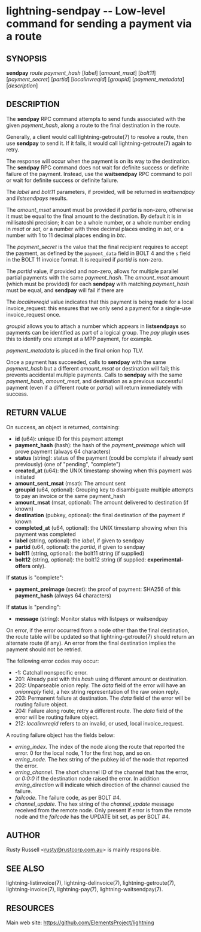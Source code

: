 lightning-sendpay -- Low-level command for sending a payment via a route
========================================================================

SYNOPSIS
--------

**sendpay** *route* *payment\_hash* [*label*] [*amount\_msat*]
[*bolt11*] [*payment\_secret*] [*partid*] [*localinvreqid*] [*groupid*]
[*payment\_metadata*] [*description*]

DESCRIPTION
-----------

The **sendpay** RPC command attempts to send funds associated with the
given *payment\_hash*, along a route to the final destination in the
route.

Generally, a client would call lightning-getroute(7) to resolve a route,
then use **sendpay** to send it. If it fails, it would call
lightning-getroute(7) again to retry.

The response will occur when the payment is on its way to the
destination. The **sendpay** RPC command does not wait for definite
success or definite failure of the payment. Instead, use the
**waitsendpay** RPC command to poll or wait for definite success or
definite failure.

The *label* and *bolt11* parameters, if provided, will be returned in
*waitsendpay* and *listsendpays* results.

The *amount\_msat* amount must be provided if *partid* is non-zero, otherwise
it must be equal to the final
amount to the destination. By default it is in millisatoshi precision; it can be a whole number, or a whole number
ending in *msat* or *sat*, or a number with three decimal places ending
in *sat*, or a number with 1 to 11 decimal places ending in *btc*.

The *payment\_secret* is the value that the final recipient requires to
accept the payment, as defined by the `payment_data` field in BOLT 4
and the `s` field in the BOLT 11 invoice format.  It is required if
*partid* is non-zero.

The *partid* value, if provided and non-zero, allows for multiple parallel
partial payments with the same *payment\_hash*.  The *amount\_msat* amount
(which must be provided) for each **sendpay** with matching
*payment\_hash* must be equal, and **sendpay** will fail if there are

The *localinvreqid* value indicates that this payment is being made for a local
invoice\_request: this ensures that we only send a payment for a single-use
invoice\_request once.

*groupid* allows you to attach a number which appears in **listsendpays** so
payments can be identified as part of a logical group.  The *pay* plugin uses
this to identify one attempt at a MPP payment, for example.

*payment\_metadata* is placed in the final onion hop TLV.

Once a payment has succeeded, calls to **sendpay** with the same
*payment\_hash* but a different *amount\_msat* or destination will fail;
this prevents accidental multiple payments. Calls to **sendpay** with
the same *payment\_hash*, *amount\_msat*, and destination as a previous
successful payment (even if a different route or *partid*) will return immediately
with success.

RETURN VALUE
------------

[comment]: # (GENERATE-FROM-SCHEMA-START)
On success, an object is returned, containing:

- **id** (u64): unique ID for this payment attempt
- **payment\_hash** (hash): the hash of the *payment\_preimage* which will prove payment (always 64 characters)
- **status** (string): status of the payment (could be complete if already sent previously) (one of "pending", "complete")
- **created\_at** (u64): the UNIX timestamp showing when this payment was initiated
- **amount\_sent\_msat** (msat): The amount sent
- **groupid** (u64, optional): Grouping key to disambiguate multiple attempts to pay an invoice or the same payment\_hash
- **amount\_msat** (msat, optional): The amount delivered to destination (if known)
- **destination** (pubkey, optional): the final destination of the payment if known
- **completed\_at** (u64, optional): the UNIX timestamp showing when this payment was completed
- **label** (string, optional): the *label*, if given to sendpay
- **partid** (u64, optional): the *partid*, if given to sendpay
- **bolt11** (string, optional): the bolt11 string (if supplied)
- **bolt12** (string, optional): the bolt12 string (if supplied: **experimental-offers** only).

If **status** is "complete":

  - **payment\_preimage** (secret): the proof of payment: SHA256 of this **payment\_hash** (always 64 characters)

If **status** is "pending":

  - **message** (string): Monitor status with listpays or waitsendpay

[comment]: # (GENERATE-FROM-SCHEMA-END)

On error, if the error occurred from a node other than the final
destination, the route table will be updated so that
lightning-getroute(7) should return an alternate route (if any). An
error from the final destination implies the payment should not be
retried.

The following error codes may occur:
-   -1: Catchall nonspecific error.
-   201: Already paid with this *hash* using different amount or
    destination.
-   202: Unparseable onion reply. The *data* field of the error will
    have an *onionreply* field, a hex string representation of the raw
    onion reply.
-   203: Permanent failure at destination. The *data* field of the error
    will be routing failure object.
-   204: Failure along route; retry a different route. The *data* field
    of the error will be routing failure object.
-   212: *localinvreqid* refers to an invalid, or used, local invoice\_request.

A routing failure object has the fields below:
-   *erring\_index*. The index of the node along the route that reported
    the error. 0 for the local node, 1 for the first hop, and so on.
-   *erring\_node*. The hex string of the pubkey id of the node that
    reported the error.
-   *erring\_channel*. The short channel ID of the channel that has
    the error, or *0:0:0* if the destination node raised the error. In
    addition *erring\_direction* will indicate which direction of the
    channel caused the failure.
-   *failcode*. The failure code, as per BOLT \#4.
-   *channel\_update*. The hex string of the *channel\_update* message
    received from the remote node. Only present if error is from the
    remote node and the *failcode* has the UPDATE bit set, as per BOLT
    \#4.

AUTHOR
------

Rusty Russell <<rusty@rustcorp.com.au>> is mainly responsible.

SEE ALSO
--------

lightning-listinvoice(7), lightning-delinvoice(7),
lightning-getroute(7), lightning-invoice(7), lightning-pay(7),
lightning-waitsendpay(7).

RESOURCES
---------

Main web site: <https://github.com/ElementsProject/lightning>

[comment]: # ( SHA256STAMP:b7f1a5efd80156722e5f9cca6f291306fcd22ab7b9b2754beac880f2ae5a7418)
